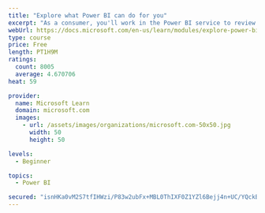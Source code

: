 ```yaml
---
title: "Explore what Power BI can do for you"
excerpt: "As a consumer, you'll work in the Power BI service to review and interact with content that has been shared with you. This module provides the foundational information that you need to work effectively in the Power BI service."
webUrl: https://docs.microsoft.com/en-us/learn/modules/explore-power-bi-service/
type: course
price: Free
length: PT1H9M
ratings:
  count: 8005
  average: 4.670706
heat: 59

provider:
  name: Microsoft Learn
  domain: microsoft.com
  images:
    - url: /assets/images/organizations/microsoft.com-50x50.jpg
      width: 50
      height: 50

levels:
  - Beginner

topics:
  - Power BI

secured: "isnHKa0vM2S7tfIHWzi/P83w2ubFx+MBL0ThIXF0Z1YZl6Bejj4n+UC/YQckBhw6e5gEBDZX1KYs9yOMBuNb9CutRgZtTE3hsWEoPwuqw3zOXK5aXuS2+W8ggPCTeURxFgYejtPGDft855BSLW/lygNuh+iI2S2O1+UdwDAIj7UCdKqirZShHA4fFJmfa0c7atEJubCGvXscYONAI0BhaQSg2dk9qyzwg4Gud59TC8KZqIFVQsceftC7x8A0vT8ClahXxiE0Axvb0Jt9cftLDQnXzTUfdGJAmIbVxA00MLDHaGWKnpliQWbXlB1Bdj0uo549FRnTjjFUemXyLuc0Z91wo5xP5B/r5fr7VhiBTPKeLdSVyS1sQs2r867SaRV3tVou9n7SK2zItvFO2tDgqyQ7UrwxX8Y0ZeO3b4BxjDU=;CCsT40H5Vj0sM1rw80XSKw=="
---
```



